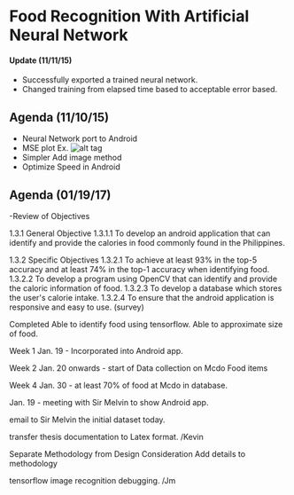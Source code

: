 # Food Recognition With Artificial Neural Network

#### Update (11/11/15)
- Successfully exported a trained neural network.
- Changed training from elapsed time based to acceptable error based.

## Agenda (11/10/15)

- Neural Network port to Android
- MSE plot
Ex.
![alt tag](http://www.mdpi.com/remotesensing/remotesensing-07-02627/article_deploy/html/images/remotesensing-07-02627-g007-1024.png)
- Simpler Add image method
- Optimize Speed in Android

## Agenda (01/19/17)

-Review of Objectives 

1.3.1 General Objective
1.3.1.1 To develop an android application that can identify and provide the calories in food commonly found in the Philippines.

1.3.2	Specific Objectives
1.3.2.1 To achieve at least 93% in the top-5 accuracy and at least 74% in the top-1  accuracy when identifying food.
1.3.2.2 To develop a program using OpenCV that can identify and provide the caloric information of food.
1.3.2.3 To develop a database which stores the user's calorie intake.
1.3.2.4 To ensure that the android application is responsive and easy to use. (survey)


Completed
  Able to identify food using tensorflow.
  Able to approximate size of food.
  
Week 1
Jan. 19 - Incorporated into Android app.

Week 2
Jan. 20 onwards - start of Data collection on Mcdo Food items

Week 4
Jan. 30 - at least 70% of food at Mcdo in database.

Jan. 19 - meeting with Sir Melvin to show Android app.

email to Sir Melvin the initial dataset today.

transfer thesis documentation to Latex format. /Kevin

Separate Methodology from Design Consideration
Add details to methodology

tensorflow image recognition debugging. /Jm
